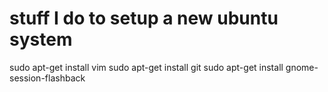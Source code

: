 # stuff I do to setup a new ubuntu system
sudo apt-get install vim
sudo apt-get install git
sudo apt-get install gnome-session-flashback
